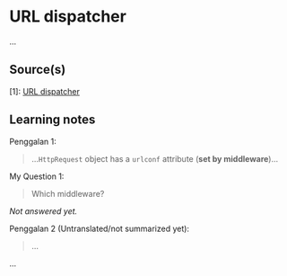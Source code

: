 # URL dispatcher

...

## Source(s)

[1]: [URL dispatcher](https://docs.djangoproject.com/en/5.0/topics/http/urls/)

## Learning notes

Penggalan 1:
> ...`HttpRequest` object has a `urlconf` attribute (**set by middleware**)...

My Question 1:
> Which middleware?

_Not answered yet._

Penggalan 2 (Untranslated/not summarized yet):
> ...

...
